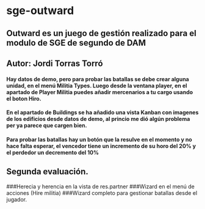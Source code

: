 # sge-outward

## Outward es un juego de gestión realizado para el modulo de SGE de segundo de DAM
## Autor: Jordi Torras Torró

#### Hay datos de demo, pero para probar las batallas se debe crear alguna unidad, en el menú Militia Types. Luego desde la ventana player, en el apartado de Player Militia puedes añadir mercenarios a tu cargo usando el boton Hiro.
#### En el apartado de Buildings se ha añadido una vista Kanban con imagenes de los edificios desde datos de demo, al princio me dió algún problema per ya parece que cargen bien. 
#### Para probar las batallas hay un botón que la resulve en el momento y no hace falta esperar, el vencedor tiene un incremento de su horo del 20% y el perdedor un decremento del 10%


## Segunda evaluación.

###Herecia y herencia en la vista de res.partner
###Wizard en el menú de acciones (Hire militia)
###Wizard completo para gestionar batallas desde el jugador.
